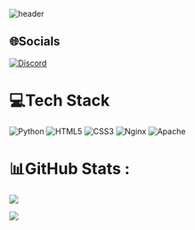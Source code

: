 ![header](https://capsule-render.vercel.app/api?type=waving&color=0:f867ff,100:9001ff&height=140&)
## 🌐Socials
[![Discord](https://img.shields.io/badge/Discord-%237289DA.svg?logo=discord&logoColor=white)](htttps://discord.gg/SPtdFfSxDG) 

# 💻Tech Stack
![Python](https://img.shields.io/badge/python-3670A0?style=flat-square&logo=python&logoColor=ffdd54) ![HTML5](https://img.shields.io/badge/html5-%23E34F26.svg?style=flat-square&logo=html5&logoColor=white) ![CSS3](https://img.shields.io/badge/css3-%231572B6.svg?style=flat-square&logo=css3&logoColor=white) ![Nginx](https://img.shields.io/badge/nginx-%23009639.svg?style=flat-square&logo=nginx&logoColor=white) ![Apache](https://img.shields.io/badge/apache-%23D42029.svg?style=flat-square&logo=apache&logoColor=white) 
# 📊GitHub Stats :
![](https://github-readme-stats.vercel.app/api/top-langs/?username=AsianHyun&theme=radical&hide_border=false&include_all_commits=true&count_private=true&layout=compact)

[![](https://visitcount.itsvg.in/api?id=AsianHyun&icon=7&color=10)](https://visitcount.itsvg.in)
